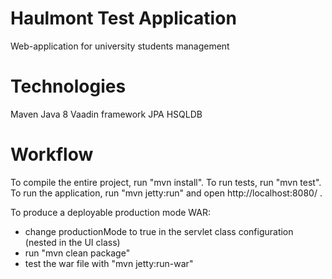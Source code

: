 Haulmont Test Application
==============
Web-application for university students management


Technologies
==============
Maven
Java 8
Vaadin framework
JPA 
HSQLDB


Workflow
========
To compile the entire project, run "mvn install".
To run tests, run "mvn test".
To run the application, run "mvn jetty:run" and open http://localhost:8080/ .

To produce a deployable production mode WAR:
- change productionMode to true in the servlet class configuration (nested in the UI class)
- run "mvn clean package"
- test the war file with "mvn jetty:run-war"

